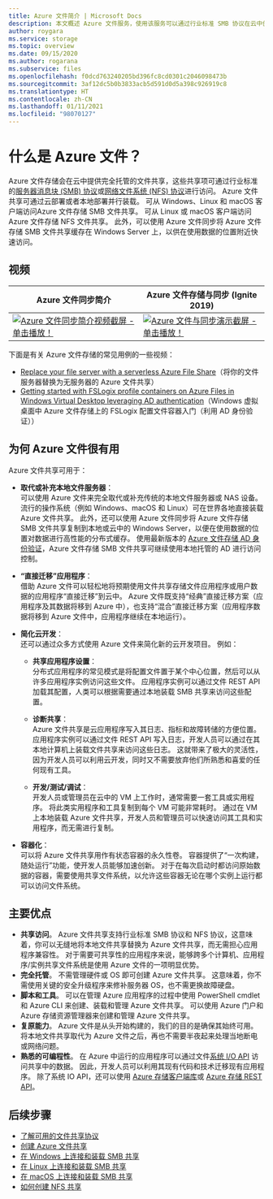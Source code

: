 ```yaml
---
title: Azure 文件简介 | Microsoft Docs
description: 本文概述 Azure 文件服务，使用该服务可以通过行业标准 SMB 协议在云中创建和使用网络文件共享。
author: roygara
ms.service: storage
ms.topic: overview
ms.date: 09/15/2020
ms.author: rogarana
ms.subservice: files
ms.openlocfilehash: f0dcd763240205bd396fc8cd0301c2046098473b
ms.sourcegitcommit: 3af12dc5b0b3833acb5d591d0d5a398c926919c8
ms.translationtype: HT
ms.contentlocale: zh-CN
ms.lasthandoff: 01/11/2021
ms.locfileid: "98070127"
---
```

# <a name="what-is-azure-files"></a>什么是 Azure 文件？
Azure 文件存储会在云中提供完全托管的文件共享，这些共享项可通过行业标准的[服务器消息块 (SMB) 协议](/windows/win32/fileio/microsoft-smb-protocol-and-cifs-protocol-overview)或[网络文件系统 (NFS) 协议](https://en.wikipedia.org/wiki/Network_File_System)进行访问。 Azure 文件共享可通过云部署或者本地部署并行装载。 可从 Windows、Linux 和 macOS 客户端访问Azure 文件存储 SMB 文件共享。 可从 Linux 或 macOS 客户端访问 Azure 文件存储 NFS 文件共享。 此外，可以使用 Azure 文件同步将 Azure 文件存储 SMB 文件共享缓存在 Windows Server 上，以供在使用数据的位置附近快速访问。

## <a name="videos"></a>视频
| Azure 文件同步简介 | Azure 文件存储与同步 (Ignite 2019)  |
|-|-|
| [![Azure 文件同步简介视频截屏 - 单击播放！](./media/storage-files-introduction/azure-file-sync-video-snapshot.png)](https://www.youtube.com/watch?v=Zm2w8-TRn-o) | [![Azure 文件与同步演示截屏 - 单击播放！](./media/storage-files-introduction/ignite-2018-video.png)](https://www.youtube.com/embed/6E2p28XwovU) |

下面是有关 Azure 文件存储的常见用例的一些视频：
* [Replace your file server with a serverless Azure File Share](https://sec.ch9.ms/ch9/3358/0addac01-3606-4e30-ad7b-f195f3ab3358/ITOpsTalkAzureFiles_high.mp4)（将你的文件服务器替换为无服务器的 Azure 文件共享）
* [Getting started with FSLogix profile containers on Azure Files in Windows Virtual Desktop leveraging AD authentication](https://www.youtube.com/embed/9S5A1IJqfOQ)（Windows 虚拟桌面中 Azure 文件存储上的 FSLogix 配置文件容器入门（利用 AD 身份验证））

## <a name="why-azure-files-is-useful"></a>为何 Azure 文件很有用
Azure 文件共享可用于：

* **取代或补充本地文件服务器**：  
    可以使用 Azure 文件来完全取代或补充传统的本地文件服务器或 NAS 设备。 流行的操作系统（例如 Windows、macOS 和 Linux）可在世界各地直接装载 Azure 文件共享。 此外，还可以使用 Azure 文件同步将 Azure 文件存储 SMB 文件共享复制到本地或云中的 Windows Server，以便在使用数据的位置对数据进行高性能的分布式缓存。 使用最新版本的 [Azure 文件存储 AD 身份验证](storage-files-active-directory-overview.md)，Azure 文件存储 SMB 文件共享可继续使用本地托管的 AD 进行访问控制。 

* **“直接迁移”应用程序**：  
    借助 Azure 文件可以轻松地将预期使用文件共享存储文件应用程序或用户数据的应用程序“直接迁移”到云中。 Azure 文件既支持“经典”直接迁移方案（应用程序及其数据将移到 Azure 中），也支持“混合”直接迁移方案（应用程序数据将移到 Azure 文件中，应用程序继续在本地运行）。 

* **简化云开发**：  
    还可以通过众多方式使用 Azure 文件来简化新的云开发项目。 例如：
    * **共享应用程序设置**：  
        分布式应用程序的常见模式是将配置文件置于某个中心位置，然后可以从许多应用程序实例访问这些文件。 应用程序实例可以通过文件 REST API 加载其配置，人类可以根据需要通过本地装载 SMB 共享来访问这些配置。

    * **诊断共享**：  
        Azure 文件共享是云应用程序写入其日志、指标和故障转储的方便位置。 应用程序实例可以通过文件 REST API 写入日志，开发人员可以通过在其本地计算机上装载文件共享来访问这些日志。 这就带来了极大的灵活性，因为开发人员可以利用云开发，同时又不需要放弃他们所熟悉和喜爱的任何现有工具。

    * **开发/测试/调试**：  
        开发人员或管理员在云中的 VM 上工作时，通常需要一套工具或实用程序。 将此类实用程序和工具复制到每个 VM 可能非常耗时。 通过在 VM 上本地装载 Azure 文件共享，开发人员和管理员可以快速访问其工具和实用程序，而无需进行复制。
* **容器化**：  
    可以将 Azure 文件共享用作有状态容器的永久性卷。 容器提供了“一次构建，随处运行”功能，使开发人员能够加速创新。 对于在每次启动时都访问原始数据的容器，需要使用共享文件系统，以允许这些容器无论在哪个实例上运行都可以访问文件系统。

## <a name="key-benefits"></a>主要优点
* **共享访问**。 Azure 文件共享支持行业标准 SMB 协议和 NFS 协议，这意味着，你可以无缝地将本地文件共享替换为 Azure 文件共享，而无需担心应用程序兼容性。 对于需要可共享性的应用程序来说，能够跨多个计算机、应用程序/实例共享文件系统是使用 Azure 文件的一项明显优势。 
* **完全托管**。 不需管理硬件或 OS 即可创建 Azure 文件共享。 这意味着，你不需使用关键的安全升级程序来修补服务器 OS，也不需更换故障硬盘。
* **脚本和工具**。 可以在管理 Azure 应用程序的过程中使用 PowerShell cmdlet 和 Azure CLI 来创建、装载和管理 Azure 文件共享。 可以使用 Azure 门户和 Azure 存储资源管理器来创建和管理 Azure 文件共享。 
* **复原能力**。 Azure 文件是从头开始构建的，我们的目的是确保其始终可用。 将本地文件共享取代为 Azure 文件之后，再也不需要半夜起来处理当地断电或网络问题。 
* **熟悉的可编程性**。 在 Azure 中运行的应用程序可以通过文件[系统 I/O API](/dotnet/api/system.io.file) 访问共享中的数据。 因此，开发人员可以利用其现有代码和技术迁移现有应用程序。 除了系统 IO API，还可以使用 [Azure 存储客户端库](/previous-versions/azure/dn261237(v=azure.100))或 [Azure 存储 REST API](/rest/api/storageservices/file-service-rest-api)。

## <a name="next-steps"></a>后续步骤
* [了解可用的文件共享协议](storage-files-compare-protocols.md)
* [创建 Azure 文件共享](storage-how-to-create-file-share.md)
* [在 Windows 上连接和装载 SMB 共享](storage-how-to-use-files-windows.md)
* [在 Linux 上连接和装载 SMB 共享](storage-how-to-use-files-linux.md)
* [在 macOS 上连接和装载 SMB 共享](storage-how-to-use-files-mac.md)
* [如何创建 NFS 共享](storage-files-how-to-create-nfs-shares.md)
